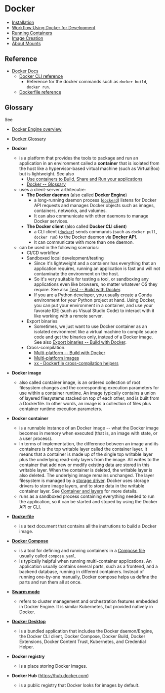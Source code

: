 # Docker #

* [Installation](./install.md)
* [Workflow Using Docker for Development](./workflow.md)
* [Running Containers](./container.md)
* [Image Creation](./image.md)
* [About Mounts](./mount.md)


## Reference ##

* [Docker Docs](https://docs.docker.com)
  + [Docker CLI reference](https://docs.docker.com/reference/cli/docker/)
    - Reference for the docker commands such as `docker build`,
      `docker run`.
  + [Dockerfile reference](https://docs.docker.com/engine/reference/builder/)


## Glossary ##

See
* [Docker Engine overview](https://docs.docker.com/engine/)
* [Docker Glossary](https://docs.docker.com/glossary/)

* **Docker**
  + is a platform that provides the tools to package and run an
    application in an environment called a **container** that is
    isolated from the host like a hypervisor-based virtual machine
    (such as VirtualBox) but is lightweight.  See also 
    - [Use containers to Build, Share and Run your applications](https://www.docker.com/resources/what-container/)
    - [Docker -- Glossary](https://docs.docker.com/glossary/#docker)
  + uses a client-server arthitecutre:
    - **The Docker daemon** (also called **Docker Engine**)
      * a long-running daemon process
        ([`dockerd`](https://docs.docker.com/engine/reference/commandline/dockerd/))
        listens for Docker API requests and manages Docker objects
        such as images, containers, networks, and volumes.
      * It can also communicate with other daemons to manage Docker
        services.
    - **The Docker client** (also called **Docker CLI client**)
      * a CLI client
        ([`docker`](https://docs.docker.com/engine/reference/commandline/docker/))
        sends commands (such as `docker pull`, `docker run`) to the
        Docker daemon via [**Docker
        API**](https://docs.docker.com/engine/api/).
      * It can communicate with more than one daemon.
  + can be used in the following scenarios:
    - CI/CD workflow
    - Sandboxed local development/testing
      * Since it's lightweight and a contaienr has everything that an
        application requires, running an application is fast and will
        not contaminate the environment on the host.
      * So it's very suitable for testing a tool, or sandboxing any
        applications even like browsers, no matter whatever OS they
        require.  See also [Test -- Build with
        Docker](https://docs.docker.com/build/guide/test/).
      * If you are a Python developer, you usually create a Conda
        environment for your Python project at hand.  Using Docker,
        you can put your environment in a container, and use your
        favorate IDE (such as Visual Studio Code) to interact with it
        like working with a remote server.
    - Export binaries
      * Sometimes, we just want to use Docker container as an isolated
        environment like a virtual machine to compile souce code and
        get the binaries only, instead of a Docker image.  See also
        [Export binaries -- Build with
        Docker](https://docs.docker.com/build/guide/export/).
    - Cross-compilation.
      * [Multi-platform -- Build with Docker](https://docs.docker.com/build/guide/multi-platform/)
      * [Multi-platform images](https://docs.docker.com/build/building/multi-platform/)
      * [xx - Dockerfile cross-compilation helpers](https://github.com/tonistiigi/xx)
* **Docker image**
  + also called container image, is an ordered collection of root
    filesystem changes and the corresponding execution parameters for
    use within a container runtime.  An image typically contains a
    union of layered filesystems stacked on top of each other, and is
    built from a Dockerfile.  In other words, an image is a collection
    of files plus container runtime execution parameters.
* **Docker container**
  + is a runnable instance of an Docker image -- what the Docker image
    becomes in memory when executed (that is, an image with state, or
    a user process).
  + In terms of implementation, the difference between an image and
    its containers is the top writable layer called the container
    layer.  It means that a container is made up of the single top
    writable layer plus the underlying read-only layers from the
    image.  All writes to the container that add new or modify
    existing data are stored in this writable layer.  When the
    container is deleted, the writable layer is also deleted.  The
    underlying image remains unchanged.  The layer filesystem is
    managed by a [storage
    driver](https://docs.docker.com/storage/storagedriver/).  Docker
    uses storage drivers to store image layers, and to store data in
    the writable container layer.  See [Container and
    layers](https://docs.docker.com/storage/storagedriver/#container-and-layers)
    for more details.
  + runs as a sandboxed process containing everything needed to run
    the application, so it can be started and stoped by using the
    Docker API or CLI.
* [**Dockerfile**](https://docs.docker.com/engine/reference/builder/)
  + is a text document that contains all the instrutions to build a
    Docker image.
* [**Docker Compose**](https://docs.docker.com/compose/)
  + is a tool for defining and running containers in a [Compose
    file](https://docs.docker.com/compose/compose-file/) usually
    called `compose.yaml`.
  + is typically helpful when running multi-container applications.
    An application usually contains several parts, such as a frontend,
    and a backend database, running in different containers.  Instead
    of running one-by-one manually, Docker compose helps us define the
    parts and run them all at once.
* [**Swarm mode**](https://docs.docker.com/engine/swarm/)
  + refers to cluster management and orchestration features embedded
    in Docker Engine.  It is similar Kubernetes, but provided natively
    in Docker.
* [**Docker Desktop**](https://docs.docker.com/desktop/)
  + is a bundled application that includes the Docker daemon/Engine,
    the Docker CLI client, Docker Compose, Docker Build, Docker
    Extensions, Docker Content Trust, Kubernetes, and Credential
    Helper.
* **Docker registry**
  + is a place storing Docker images.
* **Docker Hub** (https://hub.docker.com)
  + is a public registry that Docker looks for images by default.
